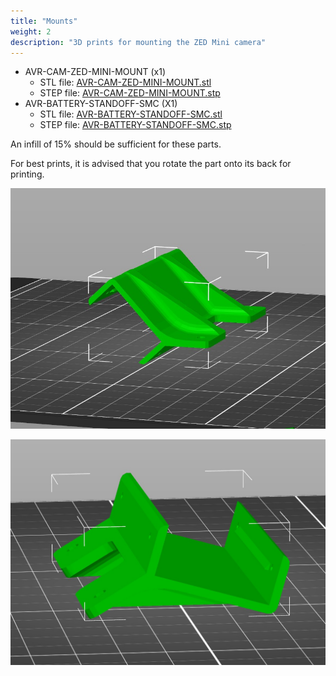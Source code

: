 ```yaml
---
title: "Mounts"
weight: 2
description: "3D prints for mounting the ZED Mini camera"
---
```


- AVR-CAM-ZED-MINI-MOUNT (x1)
  - STL file: [AVR-CAM-ZED-MINI-MOUNT.stl](https://cad.onshape.com/documents/3111e54b1b04514aeae7a864/w/143325ef8d6ebdd537b470ee/e/b22e3b7065b1cd4f7302c1af?renderMode=0&uiState=6306944891cbbe0c90ef6159)
  - STEP file: [AVR-CAM-ZED-MINI-MOUNT.stp](https://cad.onshape.com/documents/275a94e0083da92079e53590)
- AVR-BATTERY-STANDOFF-SMC (X1)
  - STL file: [AVR-BATTERY-STANDOFF-SMC.stl](https://cad.onshape.com/documents/7e88ec918372d236e4c1704a)
  - STEP file: [AVR-BATTERY-STANDOFF-SMC.stp](https://cad.onshape.com/documents/275a94e0083da92079e53590)

An infill of 15% should be sufficient for these parts.

For best prints, it is advised that you rotate the part onto its back for printing.

![Zed Mini Standard Orientation](zed_input_orientation.jpg)

![Zed Mini Print Orientation](zed_fixed_orientation.jpg)
